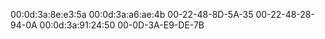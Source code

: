 00:0d:3a:8e:e3:5a
00:0d:3a:a6:ae:4b
00-22-48-8D-5A-35
00-22-48-28-94-0A
00:0d:3a:91:24:50
00-0D-3A-E9-DE-7B
